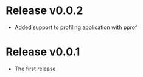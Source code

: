 # Release v0.0.2

* Added support to profiling application with pprof

# Release v0.0.1

* The first release
